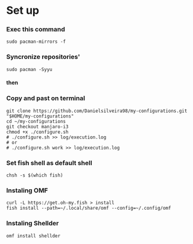 # Set up

### Exec this command
`sudo pacman-mirrors -f`


### Syncronize repositories'
`sudo pacman -Syyu`

#### then

### Copy and past on terminal
```
git clone https://github.com/Danielsilveira98/my-configurations.git "$HOME/my-configurations"
cd ~/my-configurations
git checkout manjaro-i3
chmod +x ./configure.sh
# ./configure.sh >> log/execution.log
# or
# ./configure.sh work >> log/execution.log
```

### Set fish shell as default shell
`chsh -s $(which fish)`

### Instaling OMF
```
curl -L https://get.oh-my.fish > install
fish install --path=~/.local/share/omf --config=~/.config/omf
```

### Instaling Shellder
`omf install shellder`
